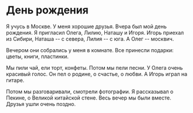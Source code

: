 # День рождения

Я учусь в Москве. У меня хорошие друзья.
Вчера был мой день рождения. Я пригласил
Олега, Лилию, Наташу и Игоря. Игорь приехал
из Сибири, Наташа -- с севера, Лилия -- с юга.
А Олег -- москвич.

Вечером они собрались у меня в комнате.
Все принесли подарки: цветы, книги, пластинки.

Мы пили чай, ели торт, конфеты. Потом мы
пели песни. У Олега очень красивый голос.
Он пел о родине, о счастье, о любви.
А Игорь играл на гитаре.

Потом мы разговаривали, смотрели фотографии.
Я рассказывал о Пекине, о Великой китайской стене.
Весь вечер мы были вместе. Друзья ушли очень поздно.